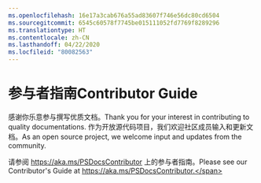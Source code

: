 ```yaml
---
ms.openlocfilehash: 16e17a3cab676a55ad83607f746e56dc80cd6504
ms.sourcegitcommit: 6545c60578f7745be015111052fd7769f8289296
ms.translationtype: HT
ms.contentlocale: zh-CN
ms.lasthandoff: 04/22/2020
ms.locfileid: "80082563"
---
```

# <a name="contributor-guide"></a><span data-ttu-id="22ea7-101">参与者指南</span><span class="sxs-lookup"><span data-stu-id="22ea7-101">Contributor Guide</span></span>

<span data-ttu-id="22ea7-102">感谢你乐意参与撰写优质文档。</span><span class="sxs-lookup"><span data-stu-id="22ea7-102">Thank you for your interest in contributing to quality documentations.</span></span>
<span data-ttu-id="22ea7-103">作为开放源代码项目，我们欢迎社区成员输入和更新文档。</span><span class="sxs-lookup"><span data-stu-id="22ea7-103">As an open source project, we welcome input and updates from the community.</span></span>

<span data-ttu-id="22ea7-104">请参阅 https://aka.ms/PSDocsContributor 上的参与者指南。</span><span class="sxs-lookup"><span data-stu-id="22ea7-104">Please see our Contributor's Guide at https://aka.ms/PSDocsContributor.</span></span>

